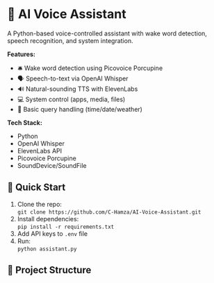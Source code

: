 # 🎤 AI Voice Assistant  
A Python-based voice-controlled assistant with wake word detection, speech recognition, and system integration.

**Features:**  
- 🛎️ Wake word detection using Picovoice Porcupine  
- 🗣️ Speech-to-text via OpenAI Whisper  
- 🔊 Natural-sounding TTS with ElevenLabs  
- 💻 System control (apps, media, files)  
- 📅 Basic query handling (time/date/weather)  

**Tech Stack:**  
- Python  
- OpenAI Whisper  
- ElevenLabs API  
- Picovoice Porcupine  
- SoundDevice/SoundFile  

## 🚀 Quick Start  
1. Clone the repo:  
   `git clone https://github.com/C-Hamza/AI-Voice-Assistant.git`  
2. Install dependencies:  
   `pip install -r requirements.txt`  
3. Add API keys to `.env` file  
4. Run:  
   `python assistant.py`  

## 📂 Project Structure  
